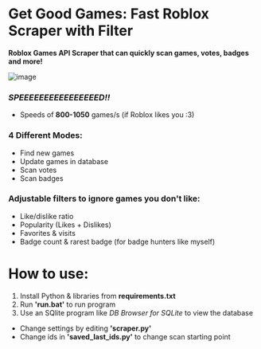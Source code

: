 # Get Good Games: Fast Roblox Scraper with Filter
**Roblox Games API Scraper that can quickly scan games, votes, badges and more!**

![image](https://github.com/Astar114/GetGoodGames/assets/111279655/e8a75b55-35ec-44a9-8f5b-0c5caa9033ed)

### *SPEEEEEEEEEEEEEEEED!!*
- Speeds of **800-1050** games/s (if Roblox likes you :3)

### 4 Different Modes:
- Find new games
- Update games in database
- Scan votes
- Scan badges

### Adjustable filters to ignore games you don't like:
- Like/dislike ratio
- Popularity (Likes + Dislikes)
- Favorites & visits
- Badge count & rarest badge (for badge hunters like myself)

# How to use:
1. Install Python & libraries from **requirements.txt**
2. Run **'run.bat'** to run program	
3. Use an SQlite program like *DB Browser for SQLite* to view the database
- Change settings by editing **'scraper.py'** 
- Change ids in **'saved_last_ids.py'** to change scan starting point
